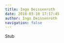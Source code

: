 ```yaml
---
title: Ingo Deissenroth
date: 2018-03-10 17:17:45
author: Ingo Deissenroth
navigation: false
---
```


Stub
